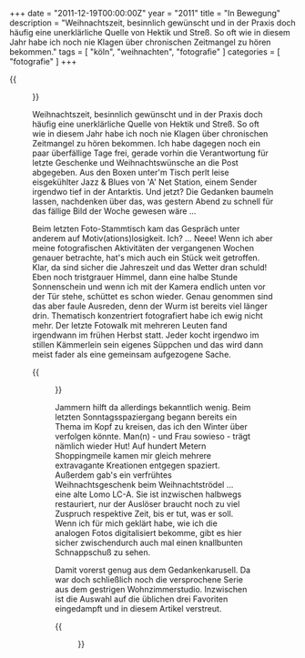+++
date = "2011-12-19T00:00:00Z"
year = "2011"
title = "In Bewegung"
description = "Weihnachtszeit, besinnlich gewünscht und in der Praxis doch häufig eine unerklärliche Quelle von Hektik und Streß. So oft wie in diesem Jahr habe ich noch nie Klagen über chronischen Zeitmangel zu hören bekommen."
tags = [ "köln", "weihnachten", "fotografie" ]
categories = [ "fotografie" ]
+++

{{<figure src="/images/2011/20111218-2057-053.jpg" title="Stürmisch">}}

Weihnachtszeit, besinnlich gewünscht und in der Praxis doch häufig eine unerklärliche Quelle von Hektik und Streß. So oft wie in diesem Jahr habe ich noch nie Klagen über chronischen Zeitmangel zu hören bekommen. Ich habe dagegen noch ein paar überfällige Tage frei, gerade vorhin die Verantwortung für letzte Geschenke und Weihnachtswünsche an die Post abgegeben. Aus den Boxen unter'm Tisch perlt leise eisgekühlter Jazz & Blues von 'A' Net Station, einem Sender irgendwo tief in der Antarktis. Und jetzt? Die Gedanken baumeln lassen, nachdenken über das, was gestern Abend zu schnell für das fällige Bild der Woche gewesen wäre ...

Beim letzten Foto-Stammtisch kam das Gespräch unter anderem auf Motiv(ations)losigkeit. Ich? ... Neee! Wenn ich aber meine fotografischen Aktivitäten der vergangenen Wochen genauer betrachte, hat's mich auch ein Stück weit getroffen. Klar, da sind sicher die Jahreszeit und das Wetter dran schuld! Eben noch tristgrauer Himmel, dann eine halbe Stunde Sonnenschein und wenn ich mit der Kamera endlich unten vor der Tür stehe, schüttet es schon wieder. Genau genommen sind das aber faule Ausreden, denn der Wurm ist bereits viel länger drin. Thematisch konzentriert fotografiert habe ich ewig nicht mehr. Der letzte Fotowalk mit mehreren Leuten fand irgendwann im frühen Herbst statt. Jeder kocht irgendwo im stillen Kämmerlein sein eigenes Süppchen und das wird dann meist fader als eine gemeinsam aufgezogene Sache.

{{<figure src="/images/2011/20111218-2028-031.jpg" title="Kopfüber">}}

Jammern hilft da allerdings bekanntlich wenig. Beim letzten Sonntagsspaziergang begann bereits ein Thema im Kopf zu kreisen, das ich den Winter über verfolgen könnte. Man(n) - und Frau sowieso - trägt nämlich wieder Hut! Auf hundert Metern Shoppingmeile kamen mir gleich mehrere extravagante Kreationen entgegen spaziert. Außerdem gab's ein verfrühtes Weihnachtsgeschenk beim Weihnachtströdel ... eine alte Lomo LC-A. Sie ist inzwischen halbwegs restauriert, nur der Auslöser braucht noch zu viel Zuspruch respektive Zeit, bis er tut, was er soll. Wenn ich für mich geklärt habe, wie ich die analogen Fotos digitalisiert bekomme, gibt es hier sicher zwischendurch auch mal einen knallbunten Schnappschuß zu sehen.

Damit vorerst genug aus dem Gedankenkarusell. Da war doch schließlich noch die versprochene Serie aus dem gestrigen Wohnzimmerstudio. Inzwischen ist die Auswahl auf die üblichen drei Favoriten eingedampft und in diesem Artikel verstreut.

{{<figure src="/images/2011/20111218-2109-069.jpg" title="Crash">}}

